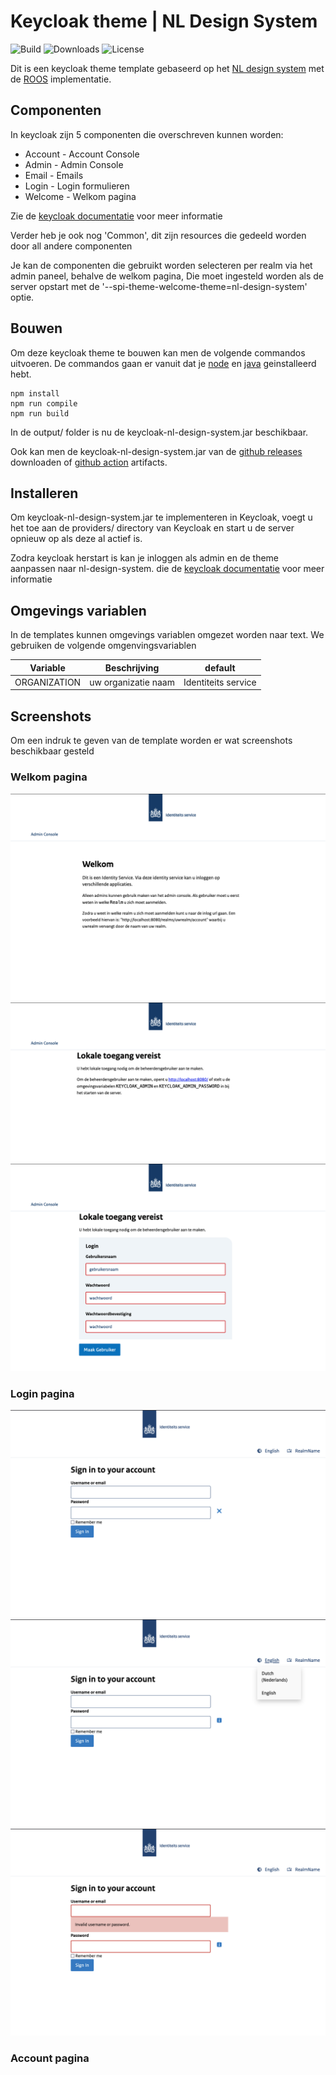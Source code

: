# Keycloak theme | NL Design System

![Build](https://img.shields.io/github/actions/workflow/status/MinBZK/keycloak-theme/build.yaml)
![Downloads](https://img.shields.io/github/downloads/MinBZK/keycloak-theme/total)
![License](https://img.shields.io/github/license/MinBZK/keycloak-theme)




Dit is een keycloak theme template gebaseerd op het [NL design system](https://nldesignsystem.nl/) met de [ROOS](https://nl-design-system.github.io/rvo/docs/) implementatie.

## Componenten

In keycloak zijn 5 componenten die overschreven kunnen worden:

* Account - Account Console
* Admin - Admin Console
* Email - Emails
* Login - Login formulieren
* Welcome - Welkom pagina

Zie de [keycloak documentatie](https://www.keycloak.org/docs/latest/server_development/#_themes) voor meer informatie

Verder heb je ook nog 'Common', dit zijn resources die gedeeld worden door all andere componenten

Je kan de componenten die gebruikt worden selecteren per realm via het admin paneel, behalve de welkom pagina, Die moet ingesteld worden als de server opstart met de '--spi-theme-welcome-theme=nl-design-system' optie.

## Bouwen

Om deze keycloak theme te bouwen kan men de volgende commandos uitvoeren. De commandos gaan er vanuit dat je [node](https://nodejs.org/en/download) en [java](https://www.azul.com/downloads/?package=jdk#zulu) geinstalleerd hebt.

```shell
npm install
npm run compile
npm run build
```

In de output/ folder is nu de keycloak-nl-design-system.jar beschikbaar.

Ook kan men de keycloak-nl-design-system.jar van de [github releases](../../releases) downloaden of [github action](../../actions/workflows/build.yaml) artifacts.

## Installeren

Om keycloak-nl-design-system.jar te implementeren in Keycloak, voegt u het toe aan de providers/ directory van Keycloak en start u de server opnieuw op als deze al actief is.

Zodra keycloak herstart is kan je inloggen als admin en de theme aanpassen naar nl-design-system. die de [keycloak documentatie](https://www.keycloak.org/docs/latest/server_development/#configuring-a-theme) voor meer informatie

## Omgevings variablen

In de templates kunnen omgevings variablen omgezet worden naar text. We gebruiken de volgende omgenvingsvariablen

| Variable | Beschrijving | default |
|---|---|---|
| ORGANIZATION | uw organizatie naam | Identiteits service |

## Screenshots

Om een indruk te geven van de template worden er wat screenshots beschikbaar gesteld

### Welkom pagina

![Welkom pagina 1](assets/welkom-setup.png)
![Welkom pagina 2](assets/welkom-toegang.png)
![Welkom pagina 3](assets/welkom-maak-gebruiker.png)

### Login pagina

![Login pagina 1](assets/login.png)
![Login pagina 1](assets/login-taal.png)
![Login pagina 1](assets/login-error.png)

### Account pagina
